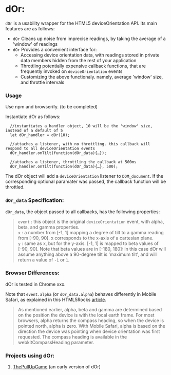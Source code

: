 # dOr: 

`dOr` is a usability wrapper for the HTML5 deviceOrientation API. Its main features are as follows:
  - `dOr` Cleans up noise from imprecise readings, by taking the average of a 'window' of readings
  - `dOr` Provides a convenient interface for:
    - Accessing device orientation data, with readings stored in private data members hidden from the rest of your application
    - Throttling potentially expensive callback functions, that are frequently invoked on `deviceOrientation` events
    - Customizing the above functionaly. namely, average 'window' size, and throttle intervals

### Usage

Use npm and browserify. (to be completed)

  Instantiate dOr as follows:
```
  //instantiates a handler object, 10 will be the 'window' size, instead of a default of 5
  let dOr_handler = dOr(10); 

  //attaches a listener, with no throttling. this callback will respond to all deviceOrientation events
  dOr_handler.onTilt(function(dOr_data){…});

  //attaches a listener, throttling the callback at 500ms
  dOr_handler.onTilt(function(dOr_data){…}, 500);
```

The dOr object will add a `deviceOrientation` listener to `DOM_document`. If the corresponding optional paramater was passed, the callback function will be throttled.

### `dOr_data` Specification:  
  `dOr_data`, the object passed to all callbacks, has the following properties:

  > `event` : this object is the original `deviceOrientation` event, with alpha, beta, and gamma properties.   
  `x` : a number from [-1, 1] mapping a degree of tilt to a gamma reading from [-90, 90]. x corresponds to the x-axis of a cartesian plane.  
  `y` : same as x, but for the y-axis. [-1, 1] is mapped to beta values of [-90, 90]. Note that beta values are in [-180, 180]: in this case dOr will assume anything above a 90-degree tilt is 'maximum tilt', and will return a value of `-1` or `1`.
  
### Browser Differences:

dOr is tested in Chrome xxx. 

Note that `event.alpha` (or `dOr_data.alpha`) behaves differently in Mobile Safari, as explained in this HTML5Rocks [article](http://www.html5rocks.com/en/tutorials/device/orientation/).

> As mentioned earlier, alpha, beta and gamma are determined based on the position the device is with the local earth frame. For most browsers, alpha returns the compass heading, so when the device is pointed north, alpha is zero. With Mobile Safari, alpha is based on the direction the device was pointing when device orientation was first requested. The compass heading is available in the webkitCompassHeading parameter.

### Projects using dOr:  
1. [ThePullUpGame](http://lhr0909.github.io/ThePullUpGame/) (an early version of dOr)